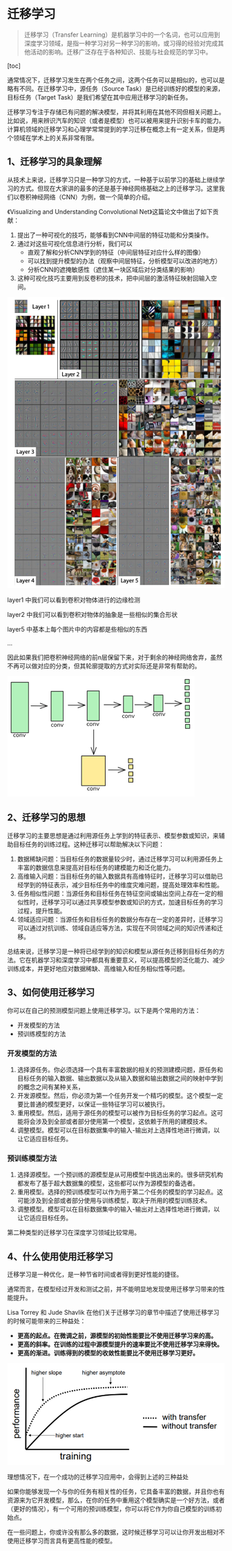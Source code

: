 # 迁移学习



> 迁移学习（Transfer Learning）是机器学习中的一个名词，也可以应用到深度学习领域，是指一种学习对另一种学习的影响，或习得的经验对完成其他活动的影响。迁移广泛存在于各种知识、技能与社会规范的学习中。



[toc]



通常情况下，迁移学习发生在两个任务之间，这两个任务可以是相似的，也可以是略有不同。在迁移学习中，源任务（Source Task）是已经训练好的模型的来源，目标任务（Target Task）是我们希望在其中应用迁移学习的新任务。

迁移学习专注于存储已有问题的解决模型，并将其利用在其他不同但相关问题上。比如说，用来辨识汽车的知识（或者是模型）也可以被用来提升识别卡车的能力。计算机领域的迁移学习和心理学常常提到的学习迁移在概念上有一定关系，但是两个领域在学术上的关系非常有限。



## 1、迁移学习的具象理解

从技术上来说，迁移学习只是一种学习的方式，一种基于以前学习的基础上继续学习的方式。但现在大家讲的最多的还是基于神经网络基础之上的迁移学习。这里我们以卷积神经网络（CNN）为例，做一个简单的介绍。



《Visualizing and Understanding Convolutional Net》这篇论文中做出了如下贡献：

1. 提出了一种可视化的技巧，能够看到CNN中间层的特征功能和分类操作。
2. 通过对这些可视化信息进行分析，我们可以
   - 直观了解和分析CNN学到的特征（中间层特征对应什么样的图像）
   - 可以找到提升模型的办法（观察中间层特征，分析模型可以改进的地方）
   - 分析CNN的遮掩敏感性（遮住某一块区域后对分类结果的影响）
3. 这种可视化技巧主要用到反卷积的技术，把中间层的激活特征映射回输入空间。

![img](./assets/1160281-20180723203654328-804818536.png)



layer1 中我们可以看到卷积对物体进行的边缘检测

layer2 中我们可以看到卷积对物体的抽象是一些相似的集合形状

layer5 中基本上每个图片中的内容都是些相似的东西

...



因此如果我们把卷积神经网络的前n层保留下来，对于剩余的神经网络舍弃，虽然不再可以做对应的分类，但其轮廓提取的方式对实际还是非常有帮助的。

<img src="./assets/image-20241002071126743.png" alt="image-20241002071126743" style="zoom:50%;" />

## 2、迁移学习的思想

迁移学习的主要思想是通过利用源任务上学到的特征表示、模型参数或知识，来辅助目标任务的训练过程。这种迁移可以帮助解决以下问题：

1. 数据稀缺问题：当目标任务的数据量较少时，通过迁移学习可以利用源任务上丰富的数据信息来提高对目标任务的建模能力和泛化能力。
2. 高维输入问题：当目标任务的输入数据具有高维特征时，迁移学习可以借助已经学到的特征表示，减少目标任务中的维度灾难问题，提高处理效率和性能。
3. 任务相似性问题：当源任务和目标任务在特征空间或输出空间上存在一定的相似性时，迁移学习可以通过共享模型参数或知识的方式，加速目标任务的学习过程，提升性能。
4. 领域适应问题：当源任务和目标任务的数据分布存在一定的差异时，迁移学习可以通过对抗训练、领域自适应等方法，实现在不同领域之间的知识传递和迁移。

总结来说，迁移学习是一种将已经学到的知识和模型从源任务迁移到目标任务的方法。它在机器学习和深度学习中都具有重要意义，可以提高模型的泛化能力、减少训练成本，并更好地应对数据稀缺、高维输入和任务相似性等问题。





## 3、如何使用迁移学习

你可以在自己的预测模型问题上使用迁移学习。以下是两个常用的方法：

- 开发模型的方法
- 预训练模型的方法



### 开发模型的方法

1. 选择源任务。你必须选择一个具有丰富数据的相关的预测建模问题，原任务和目标任务的输入数据、输出数据以及从输入数据和输出数据之间的映射中学到的概念之间有某种关系，
2. 开发源模型。然后，你必须为第一个任务开发一个精巧的模型。这个模型一定要比普通的模型更好，以保证一些特征学习可以被执行。
3. 重用模型。然后，适用于源任务的模型可以被作为目标任务的学习起点。这可能将会涉及到全部或者部分使用第一个模型，这依赖于所用的建模技术。
4. 调整模型。模型可以在目标数据集中的输入-输出对上选择性地进行微调，以让它适应目标任务。



### 预训练模型方法

1. 选择源模型。一个预训练的源模型是从可用模型中挑选出来的。很多研究机构都发布了基于超大数据集的模型，这些都可以作为源模型的备选者。
2. 重用模型。选择的预训练模型可以作为用于第二个任务的模型的学习起点。这可能涉及到全部或者部分使用与训练模型，取决于所用的模型训练技术。
3. 调整模型。模型可以在目标数据集中的输入-输出对上选择性地进行微调，以让它适应目标任务。



第二种类型的迁移学习在深度学习领域比较常用。



## 4、什么使用使用迁移学习



迁移学习是一种优化，是一种节省时间或者得到更好性能的捷径。

通常而言，在模型经过开发和测试之前，并不能明显地发现使用迁移学习带来的性能提升。

Lisa Torrey 和 Jude Shavlik 在他们关于迁移学习的章节中描述了使用迁移学习的时候可能带来的三种益处：

- **更高的起点。在微调之前，源模型的初始性能要比不使用迁移学习来的高。**
- **更高的斜率。在训练的过程中源模型提升的速率要比不使用迁移学习来得快。**
- **更高的渐进。训练得到的模型的收敛性能要比不使用迁移学习更好。**



![image-20241002203758427](./assets/image-20241002203758427.png)

理想情况下，在一个成功的迁移学习应用中，会得到上述的三种益处

如果你能够发现一个与你的任务有相关性的任务，它具备丰富的数据，并且你也有资源来为它开发模型，那么，在你的任务中重用这个模型确实是一个好方法，或者（更好的情况），有一个可用的预训练模型，你可以将它作为你自己模型的训练初始点。

在一些问题上，你或许没有那么多的数据，这时候迁移学习可以让你开发出相对不使用迁移学习而言具有更高性能的模型。

